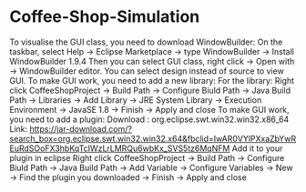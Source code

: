 # Coffee-Shop-Simulation

To visualise the GUI class, you need to download WindowBuilder:
   On the taskbar, select Help -> Eclipse Marketplace -> type WindowBuilder -> Install WindowBuilder 1.9.4
   Then you can select GUI class, right click -> Open with -> WindowBuilder editor. You can select design instead of source to view GUI.
To make GUI work, you need to add a new library:
   For the library: Right click CoffeeShopProject -> Build Path -> Configure Biuld Path -> Java Build Path -> Libraries -> Add Library -> JRE System Library -> Execution    Environment -> JavaSE 1.8 -> Finish -> Apply and close
To make GUI work, you need to add a plugin:
   Download : org.eclipse.swt.win32.win32.x86_64
   Link: https://jar-download.com/?search_box=org.eclipse.swt.win32.win32.x64&fbclid=IwAR0VYlPXxaZbYwREuRdSOoFX3hbKqTcIWzLrLMRQu6wbKx_SVS5tz6MqNFM
   Add it to your plugin in eclipse
   Right click CoffeeShopProject -> Build Path -> Configure Biuld Path -> Java Build Path -> Add Variable -> Configure Variables -> New -> Find the plugin you downloaded -> Finish -> Apply and close
